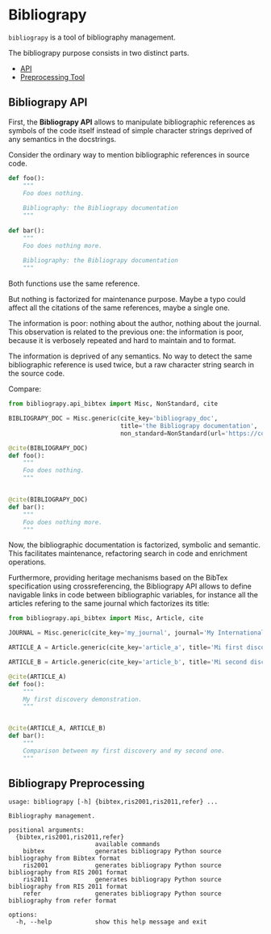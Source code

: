 # Bibliograpy

`bibliograpy` is a tool of bibliography management.

The bibliograpy purpose consists in two distinct parts.

* [API](#bibliograpy-api)
* [Preprocessing Tool](#bibliograpy-preprocessing)

## Bibliograpy API

First, the **Bibliograpy API** allows to manipulate bibliographic references as symbols of the code itself instead of
simple character strings deprived of any semantics in the docstrings.

Consider the ordinary way to mention bibliographic references in source code.

```python
def foo():
    """
    Foo does nothing.
    
    Bibliography: the Bibliograpy documentation
    """
    
def bar():
    """
    Foo does nothing more.
    
    Bibliography: the Bibliograpy documentation
    """
```

Both functions use the same reference.

But nothing is factorized for maintenance purpose. Maybe a typo could affect all
the citations of the same references, maybe a single one.

The information is poor: nothing about the author, nothing
about the journal. This observation is related to the previous one: the information is poor, because it is verbosely
repeated and hard to maintain and to format.

The information is deprived of any semantics. No way to detect the same bibliographic reference is used twice, but a raw
character string search in the source code.

Compare:

```python
from bibliograpy.api_bibtex import Misc, NonStandard, cite

BIBLIOGRAPY_DOC = Misc.generic(cite_key='bibliograpy_doc',
                               title='the Bibliograpy documentation',
                               non_standard=NonStandard(url='https://cosmoloj.com/mkdocs/bibliograpy/latest/'))

@cite(BIBLIOGRAPY_DOC)
def foo():
    """
    Foo does nothing.
    """


@cite(BIBLIOGRAPY_DOC)
def bar():
    """
    Foo does nothing more.
    """
```

Now, the bibliographic documentation is factorized, symbolic and semantic. This facilitates maintenance, refactoring 
search in code and enrichment operations.

Furthermore, providing heritage mechanisms based on the BibTex specification using crossreferencing, the Bibliograpy API
allows to define navigable links in code between bibliographic variables, for instance all the articles refering to the 
same journal which factorizes its title:

```python
from bibliograpy.api_bibtex import Misc, Article, cite

JOURNAL = Misc.generic(cite_key='my_journal', journal='My International Journal')

ARTICLE_A = Article.generic(cite_key='article_a', title='Mi first discovery', crossref=JOURNAL)

ARTICLE_B = Article.generic(cite_key='article_b', title='Mi second discovery', crossref=JOURNAL)

@cite(ARTICLE_A)
def foo():
    """
    My first discovery demonstration.
    """


@cite(ARTICLE_A, ARTICLE_B)
def bar():
    """
    Comparison between my first discovery and my second one.
    """

```


## Bibliograpy Preprocessing




```text
usage: bibliograpy [-h] {bibtex,ris2001,ris2011,refer} ...

Bibliography management.

positional arguments:
  {bibtex,ris2001,ris2011,refer}
                        available commands
    bibtex              generates bibliograpy Python source bibliography from Bibtex format
    ris2001             generates bibliograpy Python source bibliography from RIS 2001 format
    ris2011             generates bibliograpy Python source bibliography from RIS 2011 format
    refer               generates bibliograpy Python source bibliography from refer format

options:
  -h, --help            show this help message and exit
```
